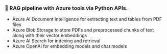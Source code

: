 ### 🤖 RAG pipeline with Azure tools via Python APIs.

- Azure AI Document Intelligence for extracting text and tables from PDF files
- Azure Blob Storage to store PDFs and preprocessed chunks of text along with their vector embeddings
- Azure AI Search for indexing and retrieval
- Azure OpenAI for embedding models and chat models
